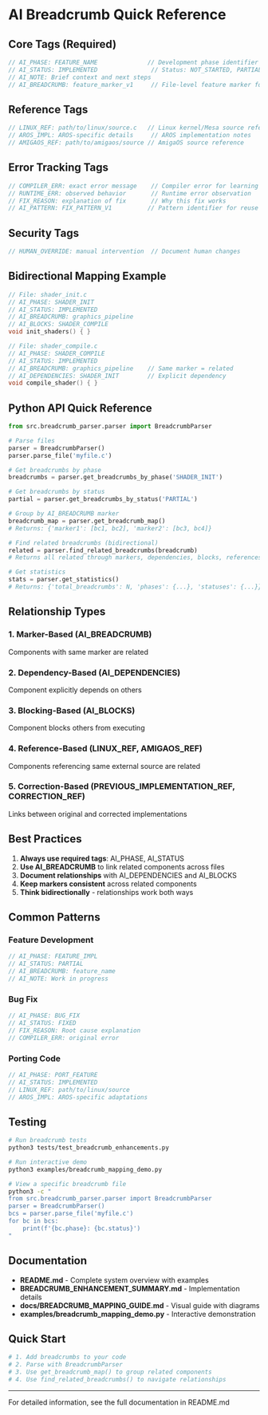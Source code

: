 # AI Breadcrumb Quick Reference

## Core Tags (Required)

```c
// AI_PHASE: FEATURE_NAME              // Development phase identifier
// AI_STATUS: IMPLEMENTED               // Status: NOT_STARTED, PARTIAL, IMPLEMENTED, FIXED
// AI_NOTE: Brief context and next steps
// AI_BREADCRUMB: feature_marker_v1     // File-level feature marker for bidirectional mapping
```

## Reference Tags

```c
// LINUX_REF: path/to/linux/source.c   // Linux kernel/Mesa source reference
// AROS_IMPL: AROS-specific details     // AROS implementation notes
// AMIGAOS_REF: path/to/amigaos/source // AmigaOS source reference
```

## Error Tracking Tags

```c
// COMPILER_ERR: exact error message    // Compiler error for learning
// RUNTIME_ERR: observed behavior       // Runtime error observation
// FIX_REASON: explanation of fix       // Why this fix works
// AI_PATTERN: FIX_PATTERN_V1          // Pattern identifier for reuse
```

## Security Tags

```c
// HUMAN_OVERRIDE: manual intervention  // Document human changes
```

## Bidirectional Mapping Example

```c
// File: shader_init.c
// AI_PHASE: SHADER_INIT
// AI_STATUS: IMPLEMENTED
// AI_BREADCRUMB: graphics_pipeline
// AI_BLOCKS: SHADER_COMPILE
void init_shaders() { }

// File: shader_compile.c
// AI_PHASE: SHADER_COMPILE
// AI_STATUS: IMPLEMENTED
// AI_BREADCRUMB: graphics_pipeline    // Same marker = related
// AI_DEPENDENCIES: SHADER_INIT        // Explicit dependency
void compile_shader() { }
```

## Python API Quick Reference

```python
from src.breadcrumb_parser.parser import BreadcrumbParser

# Parse files
parser = BreadcrumbParser()
parser.parse_file('myfile.c')

# Get breadcrumbs by phase
breadcrumbs = parser.get_breadcrumbs_by_phase('SHADER_INIT')

# Get breadcrumbs by status
partial = parser.get_breadcrumbs_by_status('PARTIAL')

# Group by AI_BREADCRUMB marker
breadcrumb_map = parser.get_breadcrumb_map()
# Returns: {'marker1': [bc1, bc2], 'marker2': [bc3, bc4]}

# Find related breadcrumbs (bidirectional)
related = parser.find_related_breadcrumbs(breadcrumb)
# Returns all related through markers, dependencies, blocks, references

# Get statistics
stats = parser.get_statistics()
# Returns: {'total_breadcrumbs': N, 'phases': {...}, 'statuses': {...}}
```

## Relationship Types

### 1. Marker-Based (AI_BREADCRUMB)
Components with same marker are related

### 2. Dependency-Based (AI_DEPENDENCIES)
Component explicitly depends on others

### 3. Blocking-Based (AI_BLOCKS)
Component blocks others from executing

### 4. Reference-Based (LINUX_REF, AMIGAOS_REF)
Components referencing same external source are related

### 5. Correction-Based (PREVIOUS_IMPLEMENTATION_REF, CORRECTION_REF)
Links between original and corrected implementations

## Best Practices

1. **Always use required tags**: AI_PHASE, AI_STATUS
2. **Use AI_BREADCRUMB** to link related components across files
3. **Document relationships** with AI_DEPENDENCIES and AI_BLOCKS
4. **Keep markers consistent** across related components
5. **Think bidirectionally** - relationships work both ways

## Common Patterns

### Feature Development
```c
// AI_PHASE: FEATURE_IMPL
// AI_STATUS: PARTIAL
// AI_BREADCRUMB: feature_name
// AI_NOTE: Work in progress
```

### Bug Fix
```c
// AI_PHASE: BUG_FIX
// AI_STATUS: FIXED
// FIX_REASON: Root cause explanation
// COMPILER_ERR: original error
```

### Porting Code
```c
// AI_PHASE: PORT_FEATURE
// AI_STATUS: IMPLEMENTED
// LINUX_REF: path/to/linux/source
// AROS_IMPL: AROS-specific adaptations
```

## Testing

```bash
# Run breadcrumb tests
python3 tests/test_breadcrumb_enhancements.py

# Run interactive demo
python3 examples/breadcrumb_mapping_demo.py

# View a specific breadcrumb file
python3 -c "
from src.breadcrumb_parser.parser import BreadcrumbParser
parser = BreadcrumbParser()
bcs = parser.parse_file('myfile.c')
for bc in bcs:
    print(f'{bc.phase}: {bc.status}')
"
```

## Documentation

- **README.md** - Complete system overview with examples
- **BREADCRUMB_ENHANCEMENT_SUMMARY.md** - Implementation details
- **docs/BREADCRUMB_MAPPING_GUIDE.md** - Visual guide with diagrams
- **examples/breadcrumb_mapping_demo.py** - Interactive demonstration

## Quick Start

```bash
# 1. Add breadcrumbs to your code
# 2. Parse with BreadcrumbParser
# 3. Use get_breadcrumb_map() to group related components
# 4. Use find_related_breadcrumbs() to navigate relationships
```

---

For detailed information, see the full documentation in README.md
